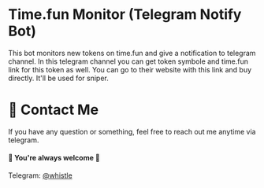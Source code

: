 # Time.fun Monitor (Telegram Notify Bot)
This bot monitors new tokens on time.fun and give a notification to telegram channel.
In this telegram channel you can get token symbole and time.fun link for this token as well.
You can go to their website with this link and buy directly. It'll be used for sniper.

# 💬 Contact Me

If you have any question or something, feel free to reach out me anytime via telegram.
<br>
#### 🌹 You're always welcome 🌹

Telegram: [@whistle](https://t.me/devbeast5775) <br>
